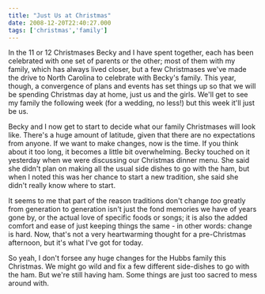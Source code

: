 ```yaml
---
title: "Just Us at Christmas"
date: 2008-12-20T22:40:27.000
tags: ['christmas','family']
---
```


In the 11 or 12 Christmases Becky and I have spent together, each has been celebrated with one set of parents or the other; most of them with my family, which has always lived closer, but a few Christmases we've made the drive to North Carolina to celebrate with Becky's family. This year, though, a convergence of plans and events has set things up so that we will be spending Christmas day at home, just us and the girls. We'll get to see my family the following week (for a wedding, no less!) but this week it'll just be us.

Becky and I now get to start to decide what our family Christmases will look like. There's a huge amount of latitude, given that there are no expectations from anyone. If we want to make changes, now is the time. If you think about it too long, it becomes a little bit overwhelming. Becky touched on it yesterday when we were discussing our Christmas dinner menu. She said she didn't plan on making all the usual side dishes to go with the ham, but when I noted this was her chance to start a new tradition, she said she didn't really know where to start.

It seems to me that part of the reason traditions don't change _too_ greatly from generation to generation isn't just the fond memories we have of years gone by, or the actual love of specific foods or songs; it is also the added comfort and ease of just keeping things the same - in other words: change is hard. Now, that's not a very heartwarming thought for a pre-Christmas afternoon, but it's what I've got for today.

So yeah, I don't forsee any huge changes for the Hubbs family this Christmas. We might go wild and fix a few different side-dishes to go with the ham. But we're still having ham. Some things are just too sacred to mess around with.
